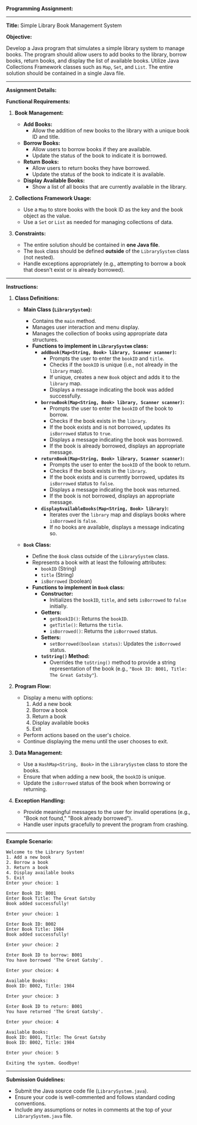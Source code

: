 **Programming Assignment:**

---

**Title:** Simple Library Book Management System

**Objective:**

Develop a Java program that simulates a simple library system to manage books. The program should allow users to add books to the library, borrow books, return books, and display the list of available books. Utilize Java Collections Framework classes such as `Map`, `Set`, and `List`. The entire solution should be contained in a single Java file.

---

**Assignment Details:**

**Functional Requirements:**

1. **Book Management:**

   - **Add Books:**
     - Allow the addition of new books to the library with a unique book ID and title.
   - **Borrow Books:**
     - Allow users to borrow books if they are available.
     - Update the status of the book to indicate it is borrowed.
   - **Return Books:**
     - Allow users to return books they have borrowed.
     - Update the status of the book to indicate it is available.
   - **Display Available Books:**
     - Show a list of all books that are currently available in the library.

2. **Collections Framework Usage:**

   - Use a `Map` to store books with the book ID as the key and the book object as the value.
   - Use a `Set` or `List` as needed for managing collections of data.

3. **Constraints:**

   - The entire solution should be contained in **one Java file**.
   - The `Book` class should be defined **outside** of the `LibrarySystem` class (not nested).
   - Handle exceptions appropriately (e.g., attempting to borrow a book that doesn't exist or is already borrowed).

---

**Instructions:**

1. **Class Definitions:**

   - **Main Class (`LibrarySystem`):**
     - Contains the `main` method.
     - Manages user interaction and menu display.
     - Manages the collection of books using appropriate data structures.
     - **Functions to implement in `LibrarySystem` class:**
       - **`addBook(Map<String, Book> library, Scanner scanner)`:**
         - Prompts the user to enter the `bookID` and `title`.
         - Checks if the `bookID` is unique (i.e., not already in the `library` map).
         - If unique, creates a new `Book` object and adds it to the `library` map.
         - Displays a message indicating the book was added successfully.
       - **`borrowBook(Map<String, Book> library, Scanner scanner)`:**
         - Prompts the user to enter the `bookID` of the book to borrow.
         - Checks if the book exists in the `library`.
         - If the book exists and is not borrowed, updates its `isBorrowed` status to `true`.
         - Displays a message indicating the book was borrowed.
         - If the book is already borrowed, displays an appropriate message.
       - **`returnBook(Map<String, Book> library, Scanner scanner)`:**
         - Prompts the user to enter the `bookID` of the book to return.
         - Checks if the book exists in the `library`.
         - If the book exists and is currently borrowed, updates its `isBorrowed` status to `false`.
         - Displays a message indicating the book was returned.
         - If the book is not borrowed, displays an appropriate message.
       - **`displayAvailableBooks(Map<String, Book> library)`:**
         - Iterates over the `library` map and displays books where `isBorrowed` is `false`.
         - If no books are available, displays a message indicating so.

   - **`Book` Class:**
     - Define the `Book` class outside of the `LibrarySystem` class.
     - Represents a book with at least the following attributes:
       - `bookID` (String)
       - `title` (String)
       - `isBorrowed` (boolean)
     - **Functions to implement in `Book` class:**
       - **Constructor:**
         - Initializes the `bookID`, `title`, and sets `isBorrowed` to `false` initially.
       - **Getters:**
         - `getBookID()`: Returns the `bookID`.
         - `getTitle()`: Returns the `title`.
         - `isBorrowed()`: Returns the `isBorrowed` status.
       - **Setters:**
         - `setBorrowed(boolean status)`: Updates the `isBorrowed` status.
       - **`toString()` Method:**
         - Overrides the `toString()` method to provide a string representation of the book (e.g., `"Book ID: B001, Title: The Great Gatsby"`).

2. **Program Flow:**

   - Display a menu with options:
     1. Add a new book
     2. Borrow a book
     3. Return a book
     4. Display available books
     5. Exit
   - Perform actions based on the user's choice.
   - Continue displaying the menu until the user chooses to exit.

3. **Data Management:**

   - Use a `HashMap<String, Book>` in the `LibrarySystem` class to store the books.
   - Ensure that when adding a new book, the `bookID` is unique.
   - Update the `isBorrowed` status of the book when borrowing or returning.

4. **Exception Handling:**

   - Provide meaningful messages to the user for invalid operations (e.g., "Book not found," "Book already borrowed").
   - Handle user inputs gracefully to prevent the program from crashing.

---

**Example Scenario:**

```
Welcome to the Library System!
1. Add a new book
2. Borrow a book
3. Return a book
4. Display available books
5. Exit
Enter your choice: 1

Enter Book ID: B001
Enter Book Title: The Great Gatsby
Book added successfully!

Enter your choice: 1

Enter Book ID: B002
Enter Book Title: 1984
Book added successfully!

Enter your choice: 2

Enter Book ID to borrow: B001
You have borrowed 'The Great Gatsby'.

Enter your choice: 4

Available Books:
Book ID: B002, Title: 1984

Enter your choice: 3

Enter Book ID to return: B001
You have returned 'The Great Gatsby'.

Enter your choice: 4

Available Books:
Book ID: B001, Title: The Great Gatsby
Book ID: B002, Title: 1984

Enter your choice: 5

Exiting the system. Goodbye!
```

---

**Submission Guidelines:**

- Submit the Java source code file (`LibrarySystem.java`).
- Ensure your code is well-commented and follows standard coding conventions.
- Include any assumptions or notes in comments at the top of your `LibrarySystem.java` file.
